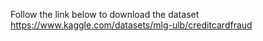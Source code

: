 Follow the link below to download the dataset
https://www.kaggle.com/datasets/mlg-ulb/creditcardfraud

